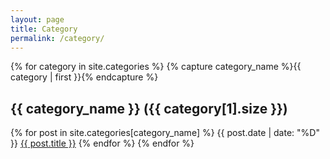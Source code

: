 ```yaml
---
layout: page
title: Category
permalink: /category/
---
```


{% for category in site.categories %}
  {% capture category_name %}{{ category | first }}{% endcapture %}
  <h2 class="post-list-heading">{{ category_name }} ({{ category[1].size }})</h2>
  {% for post in site.categories[category_name] %}
  {{ post.date | date: "%D" }} <a href="{{ site.baseurl }}{{ post.url }}">{{ post.title }}</a>
  {% endfor %}
{% endfor %}